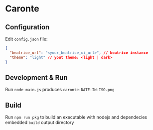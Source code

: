 # Caronte

## Configuration

Edit `config.json` file:

```json
{
  "beatrice_url": "<your_beatrice_ui_url>", // beatrice instance
  "theme": "light" // yout theme: <light | dark>
}
```

## Development & Run

Run `node main.js` produces `caronte-DATE-IN-ISO.png`

## Build

Run `npm run pkg` to build an executable with nodejs and dependecies embedded `build` output directory

